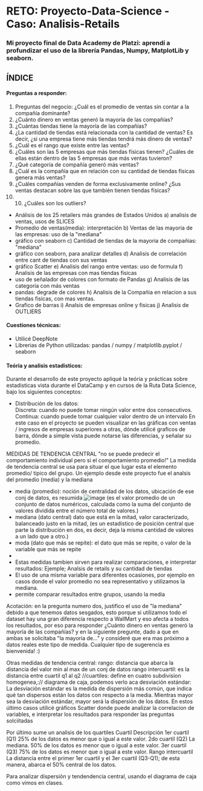 # RETO: Proyecto-Data-Science - Caso: Analisis-Retails
### Mi proyecto final de Data Academy de Platzi: aprendí a profundizar el uso de la librería Pandas, Numpy, MatplotLib y seaborn. 
## ÍNDICE
#### Preguntas a responder: 
1) Preguntas del negocio: ¿Cuál es el promedio de ventas sin contar a la compañía dominante?
2) ¿Cuánto dinero en ventas generó la mayoría de las compañías?
3) ¿Cuántas tiendas tiene la mayoría de las compañías?
4) ¿La cantidad de tiendas está relacionada con la cantidad de ventas? Es decir, ¿si una empresa tiene más tiendas tendrá más dinero de ventas?
5) ¿Cuál es el rango que existe entre las ventas?
6) ¿Cuáles son las 5 empresas que más tiendas físicas tienen? ¿Cuáles de ellas están dentro de las 5 empresas que más ventas tuvieron?
7) ¿Qué categoría de compañía generó más ventas?
8) ¿Cuál es la compañía que en relación con su cantidad de tiendas físicas genera más ventas?
9) ¿Cuáles compañías venden de forma exclusivamente online? ¿Sus ventas destacan sobre las que también tienen tiendas físicas?
10) 10) ¿Cuáles son los outliers?


- Análisis de los 25 retailers más grandes de Estados Unidos
a) analisis de ventas, usos de SLICES
- Promedio de ventas(media): interpretación
b) Ventas de las mayoria de las empresas: uso de la "mediana"
- gráfico con seaborn
c) Cantidad de tiendas de la mayoria de compañias: "mediana"
- gráfico con seaborn, para analizar detalles
d) Analisis de correlación entre cant de tiendas con sus ventas
- gráfico Scatter
e) Analisis del rango entre ventas: uso de formula
f) Analisis de las empresas con mas tiendas fisicas
- uso de señalador de colores con formato de Pandas
g) Analisis de las categoria con más ventas
- pandas: degrade de colores
h) Analisis de la Compañia en relacion a sus tiendas fisicas, con mas ventas.
- Grafico de barras
i) Analsis de empresas online y fisicas
j) Analisis de OUTLIERS 

#### Cuestiones técnicas:
- Utilicé DeepNote
- Librerias de Python utilizadas: pandas / numpy / matplotlib.pyplot / seaborn

#### Teória y analisis estadisticos:
Durante el desarrollo de este proyecto apliqué la teória y prácticas sobre estadisticas vista durante el DataCamp y en cursos de la Ruta Data Science, bajo los siguientes conceptos: 
- Distribución de los datos:  
Discreta: cuando no puede tomar ningún valor entre dos consecutivos. 
Continua: cuando puede tomar cualquier valor dentro de un intervalo 
En este caso en el proyecto se pueden visualizar en las gráficas con ventas / ingresos de empresas superiores a otras, dónde utilicé graficos de barra, dónde a simple vista puede notarse las diferencias, y señalar su promedio. 

MEDIDAS DE TENDENCIA CENTRAL
"no se puede predecir el comportamiento individual pero si el comportamiento promedio!"
La medida de tendencia central se usa para situar el que lugar esta el elemento promedio/ tipico del grupo. 
Un ejemplo desde este proyecto fue el analsis del promedio (media) y la mediana
- media (promedio): noción de centralidad de los datos, ubicación de ese conj de datos, es resumida
![image](https://user-images.githubusercontent.com/80054717/160477809-1c02862e-e03a-495f-b63e-9804a0d62927.png)
(es el valor promedio de un conjunto de datos numéricos, calculada como la suma del conjunto de valores dividida entre el número total de valores.)
- mediana (dato central) dato que está en la mitad, valor caracterizado, balanceado justo en la mitad, 
(es un estadístico de posición central que parte la distribución en dos, es decir, deja la misma cantidad de valores a un lado que a otro.)
- moda (dato que más se repite): el dato que más se repite, o valor de la variable que más se repite
- 
- Estas medidas tambien sirven para realizar comparaciones, e interpretar resultados: Ejemple; Analsis de retails y su cantidad de tiendas
- El uso de una misma variable para diferentes ocasiones, por ejemplo en casos donde el valor promedio no sea representativo y utilizamos la mediana. 
- permite comparar resultados entre grupos, usando la media 


Acotación: en la pregunta numero dos, justifico el uso de "la mediana" debido a que tenemos datos sesgados, esto porque si utilizamos todo el dataset 
hay una gran diferencia respecto a WallMart y eso afecta a todos los resultados, por eso para responder ¿Cuánto dinero en ventas generó la mayoría de las compañías? y en la siguiente pregunte, dado a que en ambas se solicitaba "la mayoria de..." y consideré que era mas próximo a datos reales este tipo de medida. 
Cualquier tipo de sugerencia es bienvenida! :)

Otras medidas de tendencia central: 
rango: distancia que abarca la distancia del valor min al max de un conj de datos 
rango intercuartil: es la distancia entre cuartil q1 al q2 //cuartiles: define en cuatro subdivision homogenea,:// diagrama de caja, podemos verlo aca
desviación estándar: La desviación estándar es la medida de dispersión más común, que indica qué tan dispersos están los datos con respecto a la media. Mientras mayor sea la desviación estándar, mayor será la dispersión de los datos.
En estos último casos utilicé gráficos Scatter donde puede analizar la correlacion de variables, e interpretar los resultados para responder las preguntas solciitadas

Por último sume un analisis de los quartiles 
Cuartil	Descripción
1er cuartil (Q1)	25% de los datos es menor que o igual a este valor.
2do cuartil (Q2)	La mediana. 50% de los datos es menor que o igual a este valor.
3er cuartil (Q3)	75% de los datos es menor que o igual a este valor.
Rango intercuartil	La distancia entre el primer 1er cuartil y el 3er cuartil (Q3-Q1); de esta manera, abarca el 50% central de los datos.

Para analizar dispersión y tendendencia central, usando el diagrama de caja como vimos en clases.
